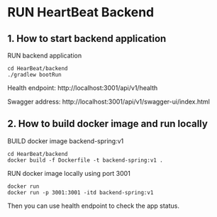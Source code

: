# RUN HeartBeat Backend

## 1. How to start backend application

RUN backend application

```shell script
cd HearBeat/backend
./gradlew bootRun
```

Health endpoint:
http://localhost:3001/api/v1/health

Swagger address:
http://localhost:3001/api/v1/swagger-ui/index.html

## 2. How to build docker image and run locally

BUILD docker image backend-spring:v1
```shell script
cd HearBeat/backend
docker build -f Dockerfile -t backend-spring:v1 .
```
RUN docker image locally using port 3001
```shell script
docker run
docker run -p 3001:3001 -itd backend-spring:v1 
```
Then you can use health endpoint to check the app status.